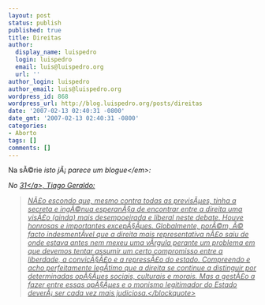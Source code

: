 ```yaml
---
layout: post
status: publish
published: true
title: Direitas
author:
  display_name: luispedro
  login: luispedro
  email: luis@luispedro.org
  url: ''
author_login: luispedro
author_email: luis@luispedro.org
wordpress_id: 868
wordpress_url: http://blog.luispedro.org/posts/direitas
date: '2007-02-13 02:40:31 -0800'
date_gmt: '2007-02-13 02:40:31 -0800'
categories:
- Aborto
tags: []
comments: []
---
```

<p>Na s&Atilde;&copy;rie <em>isto j&Atilde;&iexcl; parece um blogue<&#47;em>:<P>No <a href="http:&#47;&#47;31daarmada.blogs.sapo.pt&#47;287113.html">31<&#47;a>, Tiago Geraldo:</p>
<blockquote><p>N&Atilde;&pound;o escondo que, mesmo contra todas as previs&Atilde;&micro;es, tinha a secreta e ing&Atilde;&copy;nua esperan&Atilde;&sect;a de encontrar entre a direita uma vis&Atilde;&pound;o (ainda) mais desempoeirada e liberal neste debate. Houve honrosas e importantes excep&Atilde;&sect;&Atilde;&micro;es. Globalmente, por&Atilde;&copy;m, &Atilde;&copy; facto indesment&Atilde;&shy;vel que a direita mais representativa n&Atilde;&pound;o saiu de onde estava antes nem mexeu uma v&Atilde;&shy;rgula perante um problema em que devemos tentar assumir um certo compromisso entre a liberdade, a convic&Atilde;&sect;&Atilde;&pound;o e a repress&Atilde;&pound;o do estado. Compreendo e acho perfeitamente leg&Atilde;&shy;timo que a direita se continue a distinguir por determinadas op&Atilde;&sect;&Atilde;&micro;es sociais, culturais e morais. Mas a gest&Atilde;&pound;o a fazer entre essas op&Atilde;&sect;&Atilde;&micro;es e o monismo legitimador do Estado dever&Atilde;&iexcl; ser cada vez mais judiciosa.<&#47;blockquote></p>
